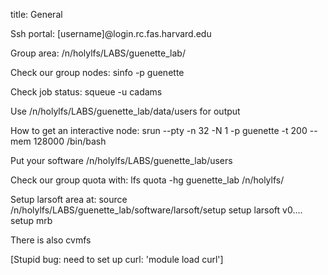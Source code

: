title: General

Ssh portal:
[username]@login.rc.fas.harvard.edu

Group area:
/n/holylfs/LABS/guenette_lab/

Check our group nodes:
sinfo -p guenette

Check job status:
squeue -u cadams

Use /n/holylfs/LABS/guenette_lab/data/users for output

How to get an interactive node:
srun --pty -n 32 -N 1 -p guenette -t 200 --mem 128000 /bin/bash

Put your software /n/holylfs/LABS/guenette_lab/users

Check our group quota with: lfs quota -hg guenette_lab /n/holylfs/

Setup larsoft area at:
source /n/holylfs/LABS/guenette_lab/software/larsoft/setup
setup larsoft v0....
setup mrb

There is also cvmfs

[Stupid bug: need to set up curl: 'module load curl']
